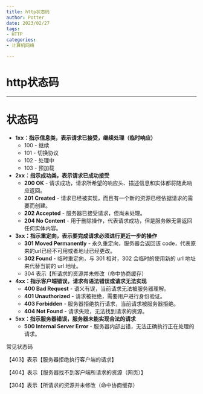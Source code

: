 ```yaml
---
title: http状态码
author: Potter
date: 2023/02/27
tags: 
- HTTP
categories: 
- 计算机网络

---
```



# http状态码

---

# 状态码

- **1xx：指示信息类，表示请求已接受，继续处理（临时响应）**
    - 100 - 继续
    - 101 - 切换协议
    - 102 - 处理中
    - 103 - 预加载
- **2xx：指示成功类，表示请求已成功接受**
    - **200 OK** - 请求成功，请求所希望的响应头、描述信息和实体都将随此响应返回。
    - **201 Created** - 请求已经被实现，而且有一个新的资源已经依据请求的需要而创建。
    - **202 Accepted** - 服务器已接受请求，但尚未处理。
    - **204 No Content** - 用于删除操作，代表请求成功，但是服务器无需返回任何实体内容。
- **3xx：指示重定向，表示要完成请求必须进行更近一步的操作**
    - **301 Moved Permanently** - 永久重定向，服务器会返回该 code，代表原来的url已经不可用或者地址已经更改。
    - **302 Found** - 临时重定向，与 301 相对，302 会临时的使用新的 url 地址来代替当前的 url 地址。
    - 304 表示【所请求的资源并未修改（命中协商缓存）
- **4xx：指示客户端错误，请求有语法错误或请求无法实现**
    - **400 Bad Request** - 语义有误，当前请求无法被服务器理解。
    - **401 Unauthorized** - 请求被拒绝，需要用户进行身份验证。
    - **403 Forbidden** - 服务器拒绝执行请求，当前请求被服务器拒绝。
    - **404 Not Found** - 请求失败，无法找到请求的资源。
- **5xx：指示服务器错误，服务器未能实现合法的请求**
    - **500 Internal Server Error** - 服务器内部出错，无法正确执行正在处理的请求。

常见状态码

【403】表示【服务器拒绝执行客户端的请求】

【404】表示【服务器找不到客户端所请求的资源（网页）】

【304】表示【所请求的资源并未修改（命中协商缓存）


